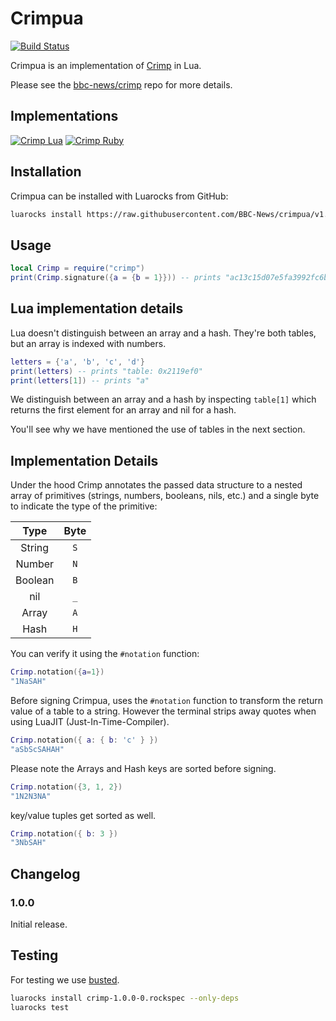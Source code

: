 # Crimpua

[![Build Status](https://travis-ci.org/BBC-News/crimpua.svg?branch=master)](https://travis-ci.org/BBC-News/crimpua)

Crimpua is an implementation of [Crimp](https://github.com/BBC-News/crimp) in Lua.

Please see the [bbc-news/crimp](https://github.com/BBC-News/crimp) repo for more details.

## Implementations

[![Crimp Lua](https://img.shields.io/badge/Crimp-Lua-00007C.svg)](https://github.com/bbc-news/crimpua)
[![Crimp Ruby](https://img.shields.io/badge/Crimp-Ruby-CC342D.svg)](https://github.com/bbc-news/crimp)

## Installation

Crimpua can be installed with Luarocks from GitHub:

```sh
luarocks install https://raw.githubusercontent.com/BBC-News/crimpua/v1.0.0-0/crimp-1.0.0-0.rockspec
```

## Usage

```lua
local Crimp = require("crimp")
print(Crimp.signature({a = {b = 1}})) -- prints "ac13c15d07e5fa3992fc6b15113db900"
```

## Lua implementation details

Lua doesn't distinguish between an array and a hash.
They're both tables, but an array is indexed with numbers.

```lua
letters = {'a', 'b', 'c', 'd'}
print(letters) -- prints "table: 0x2119ef0"
print(letters[1]) -- prints "a"
```

We distinguish between an array and a hash by inspecting `table[1]`
which returns the first element for an array and nil for a hash.

You'll see why we have mentioned the use of tables in the next section.

## Implementation Details

Under the hood Crimp annotates the passed data structure to a nested array of primitives (strings, numbers, booleans, nils, etc.) and a single byte to indicate the type of the primitive:

|  Type   | Byte |
|   :-:   |  :-: |
| String  |  `S` |
| Number  |  `N` |
| Boolean |  `B` |
| nil     |  `_` |
| Array   |  `A` |
| Hash    |  `H` |

You can verify it using the `#notation` function:

```lua
Crimp.notation({a=1})
"1NaSAH"
```

Before signing Crimpua, uses the `#notation` function to transform the return value of a table to a string. However the terminal strips away quotes when using LuaJIT (Just-In-Time-Compiler).

```lua
Crimp.notation({ a: { b: 'c' } })
"aSbScSAHAH"
```

Please note the Arrays and Hash keys are sorted before signing.

```lua
Crimp.notation({3, 1, 2})
"1N2N3NA"
```

key/value tuples get sorted as well.

```lua
Crimp.notation({ b: 3 })
"3NbSAH"
```

## Changelog

### 1.0.0

Initial release.

## Testing

For testing we use [busted](https://olivinelabs.com/busted/).

```sh
luarocks install crimp-1.0.0-0.rockspec --only-deps
luarocks test
```
